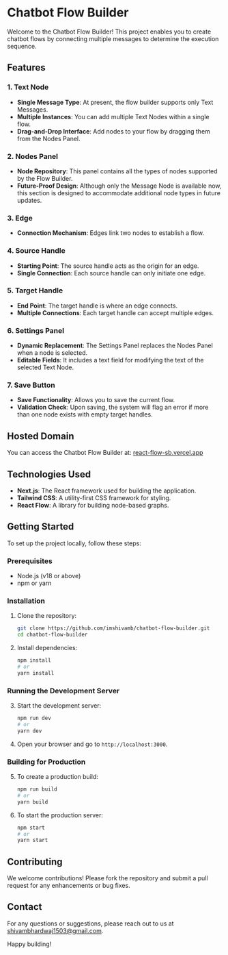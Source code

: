 # Chatbot Flow Builder

Welcome to the Chatbot Flow Builder! This project enables you to create chatbot flows by connecting multiple messages to determine the execution sequence.

## Features

### 1. Text Node
- **Single Message Type**: At present, the flow builder supports only Text Messages.
- **Multiple Instances**: You can add multiple Text Nodes within a single flow.
- **Drag-and-Drop Interface**: Add nodes to your flow by dragging them from the Nodes Panel.

### 2. Nodes Panel
- **Node Repository**: This panel contains all the types of nodes supported by the Flow Builder.
- **Future-Proof Design**: Although only the Message Node is available now, this section is designed to accommodate additional node types in future updates.

### 3. Edge
- **Connection Mechanism**: Edges link two nodes to establish a flow.

### 4. Source Handle
- **Starting Point**: The source handle acts as the origin for an edge.
- **Single Connection**: Each source handle can only initiate one edge.

### 5. Target Handle
- **End Point**: The target handle is where an edge connects.
- **Multiple Connections**: Each target handle can accept multiple edges.

### 6. Settings Panel
- **Dynamic Replacement**: The Settings Panel replaces the Nodes Panel when a node is selected.
- **Editable Fields**: It includes a text field for modifying the text of the selected Text Node.

### 7. Save Button
- **Save Functionality**: Allows you to save the current flow.
- **Validation Check**: Upon saving, the system will flag an error if more than one node exists with empty target handles.

## Hosted Domain

You can access the Chatbot Flow Builder at: [react-flow-sb.vercel.app](https://react-flow-sb.vercel.app)

## Technologies Used

- **Next.js**: The React framework used for building the application.
- **Tailwind CSS**: A utility-first CSS framework for styling.
- **React Flow**: A library for building node-based graphs.

## Getting Started

To set up the project locally, follow these steps:

### Prerequisites
- Node.js (v18 or above)
- npm or yarn

### Installation

1. Clone the repository:
   ```sh
   git clone https://github.com/imshivamb/chatbot-flow-builder.git
   cd chatbot-flow-builder
   ```

2. Install dependencies:
   ```sh
   npm install
   # or
   yarn install
   ```

### Running the Development Server

3. Start the development server:
   ```sh
   npm run dev
   # or
   yarn dev
   ```

4. Open your browser and go to `http://localhost:3000`.

### Building for Production

5. To create a production build:
   ```sh
   npm run build
   # or
   yarn build
   ```

6. To start the production server:
   ```sh
   npm start
   # or
   yarn start
   ```

## Contributing

We welcome contributions! Please fork the repository and submit a pull request for any enhancements or bug fixes.


## Contact

For any questions or suggestions, please reach out to us at [shivambhardwaj1503@gmail.com](mailto:shivambhardwaj1503@gmail.com).

Happy building!
